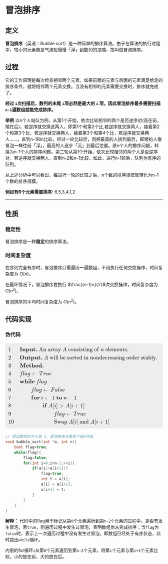 # 冒泡排序
## 定义
**冒泡排序**（英语：Bubble sort）是一种简单的排序算法。由于在算法的执行过程中，较小的元素像是气泡般慢慢「浮」到数列的顶端，故叫做冒泡排序。

## 过程
它的工作原理是每次检查相邻两个元素，如果前面的元素与后面的元素满足给定的排序条件，就将相邻两个元素交换。当没有相邻的元素需要交换时，排序就完成了。

**经过 ```i```次扫描后，数列的末尾  ```i```项必然是最大的 ```i``` 项，因此冒泡排序最多需要扫描  ```n-1```遍数组就能完成排序。**

**举例** 
以n个人站队为例，从第1个开始，依次比较相邻的两个是否逆序对(高在前，矮在后)，若逆序就交换这两人，即第1个和第2个比,若逆序就交换两人，接着第2个和第3个比，若逆序就交换两人，接着第3个和第4个比，若逆序就交换两人……，直到n-1和n比较，经过一轮比较后，则把最高的人排到最后，即矮的人像冒泡一样往前「浮」，最高的人逐步「沉」到最后位置。原n个人的排序问题，转换为n-1个人的排序问题。第二轮从第1个开始，依次比较相邻的两个人是否逆序对，若逆序就交换两人，直到n-2和n-1比较。如此，进行n-1轮后，队列为有序的队列。

从上述分析中可以看出，每进行一轮的比较之后，n个数的排序规模就转化为n-1个数的排序规模。

**例如有6个元素需要排序:**
6,5,3,4,1,2


---

## 性质

### 稳定性

冒泡排序是一种**稳定**的排序算法。

### 时间复杂度

在序列完全有序时，冒泡排序只需遍历一遍数组，不用执行任何交换操作，时间复杂度为 $O(n)$。

在最坏情况下，冒泡排序要执行 $\frac{(n-1)n}{2}$次交换操作，时间复杂度为 $O(n^2)$。

冒泡排序的平均时间复杂度为 $O(n^2)$。

## 代码实现

### 伪代码
![输入图片说明](/imgs/2025-04-01/8V8JscBscUYabL5m.png)
```cpp
// 假设数组的大小是 n，冒泡排序从数组下标0开始
void bubble_sort(int *a, int n){
	bool flag=true;
	while(flag){
		flag=false;
		for(int i=0;i<n-1;++i){
			if(a[i]>a[i+1]){
				flag=true;
				int t = a[i];
				a[i] = a[i+1];
				a[i+1] = t;
			}
		}
	}
}
```
**解释：**
代码中的flag用于标记从第```0```个元素遍历到第```n-2个```元素的过程中，是否有发生冒泡，若```true```，则遍历过程中发生过冒泡，表明数组尚未完成排序；当```flag```为```false```时，表示上一次遍历过程中没有发生过冒泡，即数组已经处于有序状态，此时跳出```while```循环。

内层的for循环```i```从第```0```个元素遍历到第```n-2```个元素，将第```i```个元素与第```i+1```个元素比较，小的放在前，大的放在后。
<!--stackedit_data:
eyJoaXN0b3J5IjpbLTc1OTgwODkwNSw0MTE1MTQyNCwtMjEwNz
IxODM5Miw0NDA5MDU2MTldfQ==
-->